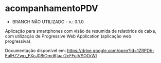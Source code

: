 # acompanhamentoPDV
 - BRANCH NÃO UTILIZADO - 
v.: 0.1.0

Aplicação para smartphones com visão de resumida de relatórios de caixa, com utilização de Progressive Web Application (aplicação web progressiva).

Documentação disponível em:
https://drive.google.com/open?id=1ZRPDh-EalHZZwp_FXcJ08iOmdKjaar2cFFuIVSOOrWI
